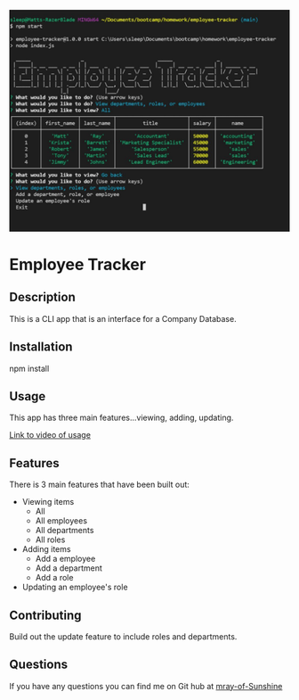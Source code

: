 

![Screen cap of app](./assets/images/screepCapMain.jpg)
# Employee Tracker

## Description

  This is a CLI app that is an interface for a Company Database.

## Installation

npm install

## Usage

This app has three main features...viewing, adding, updating.

[Link to video of usage](https://drive.google.com/file/d/1siUifS3uxlIKMNFThY5GZVwzqlU3rqQm/view?usp=sharing)

## Features

There is 3 main features that have been built out:
  * Viewing items
    * All
    * All employees
    * All departments
    * All roles
  * Adding items
    * Add a employee
    * Add a department
    * Add a role
  * Updating an employee's role


## Contributing

Build out the update feature to include roles and departments.




## Questions

If you have any questions you can find me on Git hub at [mray-of-Sunshine](https://github.com/mray-of-Sunshine)